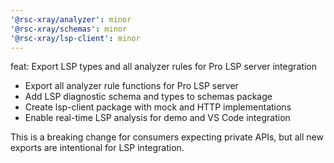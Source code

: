 ```yaml
---
'@rsc-xray/analyzer': minor
'@rsc-xray/schemas': minor
'@rsc-xray/lsp-client': minor
---
```


feat: Export LSP types and all analyzer rules for Pro LSP server integration

- Export all analyzer rule functions for Pro LSP server
- Add LSP diagnostic schema and types to schemas package
- Create lsp-client package with mock and HTTP implementations
- Enable real-time LSP analysis for demo and VS Code integration

This is a breaking change for consumers expecting private APIs, but all new exports are intentional for LSP integration.
